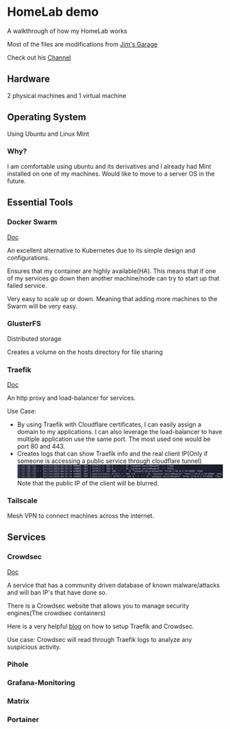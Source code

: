 # HomeLab demo
A walkthrough of how my HomeLab works

Most of the files are modifications from [Jim's Garage](https://github.com/JamesTurland/JimsGarage/blob/main/Docker-Swarm/swarm-3-nodes.sh) 

Check out his [Channel](https://www.youtube.com/@Jims-Garage)
## Hardware
2 physical machines and 1 virtual machine

## Operating System
Using Ubuntu and Linux Mint

### Why?
I am comfortable using ubuntu and its derivatives and I already had Mint installed on one of my machines. Would like to move to a server OS in the future.

## Essential Tools

### Docker Swarm
[Doc](https://docs.docker.com/engine/swarm/) 

An excellent alternative to Kubernetes due to its simple design and configurations.

Ensures that my container are highly available(HA). This means that if one of my services go down then another machine/node can try to start up that failed 
service.

Very easy to scale up or down. Meaning that adding more machines to the Swarm will be very easy.

### GlusterFS
Distributed storage

Creates a volume on the hosts directory for file sharing

### Traefik
[Doc](https://doc.traefik.io/traefik/)

An http proxy and load-balancer for services.

Use Case: 
- By using Traefik with Cloudflare certificates, I can easily assign a domain to my applications. I can also leverage the load-balancer to have multiple application use the same port. The most used one would be port 80 and 443.
- Creates logs that can show Traefik info and the real client IP(Only if someone is accessing a public service through cloudflare tunnel)
![Access-log-Example.png](./images/traefik-access-log.png)
Note that the public IP of the client will be blurred.

### Tailscale
Mesh VPN to connect machines across the internet.

## Services
### Crowdsec
[Doc](https://docs.crowdsec.net/)

A service that has a community driven database of known malware/attacks and will ban IP's that have done so.

There is a Crowdsec website that allows you to manage security engines(The crowdsec containers)

Here is a very helpful [blog](https://blog.lrvt.de/configuring-crowdsec-with-traefik/#attack-simulation) on how to setup Traefik and Crowdsec.

Use case: Crowdsec will read through Traefik logs to analyze any suspicious activity. 

### Pihole

### Grafana-Monitoring

### Matrix

### Portainer
